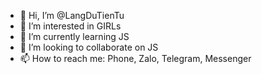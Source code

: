- 👋 Hi, I’m @LangDuTienTu
- 👀 I’m interested in GIRLs
- 🌱 I’m currently learning JS
- 💞️ I’m looking to collaborate on JS
- 📫 How to reach me: Phone, Zalo, Telegram, Messenger

<!---
LangDuTienTu/LangDuTienTu is a ✨ special ✨ repository because its `README.md` (this file) appears on your GitHub profile.
You can click the Preview link to take a look at your changes.
--->
